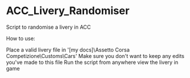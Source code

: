 # ACC_Livery_Randomiser
Script to randomise a livery in ACC

How to use:

Place a valid livery file in '[my docs]\Assetto Corsa Competizione\Customs\Cars\'
Make sure you don't want to keep any edits you've made to this file
Run the script from anywhere
view the livery in game
